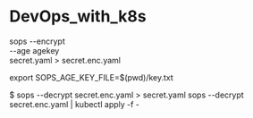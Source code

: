 # DevOps_with_k8s


sops --encrypt \
       --age agekey \
       secret.yaml > secret.enc.yaml

export SOPS_AGE_KEY_FILE=$(pwd)/key.txt

$ sops --decrypt secret.enc.yaml > secret.yaml
sops --decrypt secret.enc.yaml | kubectl apply -f -